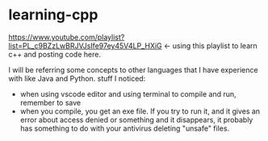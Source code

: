 # learning-cpp
https://www.youtube.com/playlist?list=PL_c9BZzLwBRJVJsIfe97ey45V4LP_HXiG &lt;- using this playlist to learn c++ and posting code here.

I will be referring some concepts to other languages that I have experience with like Java and Python. 
stuff I noticed:
- when using vscode editor and using terminal to compile and run, remember to save
- when you compile, you get an exe file. If you try to run it, and it gives an error about access denied or something and it disappears, it probably has something to do with your antivirus deleting "unsafe" files. 


